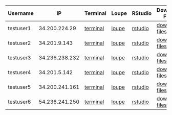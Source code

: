 Username   |  IP              |  Terminal                                                                       |  Loupe                                                           |  RStudio                                                           |  Download Files
-----------|------------------|---------------------------------------------------------------------------------|------------------------------------------------------------------|--------------------------------------------------------------------|--------------------------------------------------------------------
testuser1  |  34.200.224.29   |  <a href='http://34.200.224.29:8888/terminals/1' target='_blank'>terminal</a>   |  <a href='http://34.200.224.29:3000' target='_blank'>loupe</a>   |  <a href='http://34.200.224.29:8787' target='_blank'>rstudio</a>   |  <a href='http://34.200.224.29' target='_blank'>download files</a>
testuser2  |  34.201.9.143    |  <a href='http://34.201.9.143:8888/terminals/1' target='_blank'>terminal</a>    |  <a href='http://34.201.9.143:3000' target='_blank'>loupe</a>    |  <a href='http://34.201.9.143:8787' target='_blank'>rstudio</a>    |  <a href='http://34.201.9.143' target='_blank'>download files</a>
testuser3  |  34.236.238.232  |  <a href='http://34.236.238.232:8888/terminals/1' target='_blank'>terminal</a>  |  <a href='http://34.236.238.232:3000' target='_blank'>loupe</a>  |  <a href='http://34.236.238.232:8787' target='_blank'>rstudio</a>  |  <a href='http://34.236.238.232' target='_blank'>download files</a>
testuser4  |  34.201.5.142    |  <a href='http://34.201.5.142:8888/terminals/1' target='_blank'>terminal</a>    |  <a href='http://34.201.5.142:3000' target='_blank'>loupe</a>    |  <a href='http://34.201.5.142:8787' target='_blank'>rstudio</a>    |  <a href='http://34.201.5.142' target='_blank'>download files</a>
testuser5  |  34.200.241.161  |  <a href='http://34.200.241.161:8888/terminals/1' target='_blank'>terminal</a>  |  <a href='http://34.200.241.161:3000' target='_blank'>loupe</a>  |  <a href='http://34.200.241.161:8787' target='_blank'>rstudio</a>  |  <a href='http://34.200.241.161' target='_blank'>download files</a>
testuser6  |  54.236.241.250  |  <a href='http://54.236.241.250:8888/terminals/1' target='_blank'>terminal</a>  |  <a href='http://54.236.241.250:3000' target='_blank'>loupe</a>  |  <a href='http://54.236.241.250:8787' target='_blank'>rstudio</a>  |  <a href='http://54.236.241.250' target='_blank'>download files</a>
